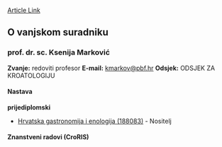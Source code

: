 [Article Link](https://www.fhs.hr/djelatnik/ksenija.markovic)

## O vanjskom suradniku
###  prof. dr. sc. Ksenija Marković 
**Zvanje:**
redoviti profesor 
**E-mail:**
[kmarkov@pbf.hr](javascript:startMail\('zxenbx@ioc.seu'\);)
**Odsjek:**
ODSJEK ZA KROATOLOGIJU 
#### Nastava
**prijediplomski**
  * [Hrvatska gastronomija i enologija (188083)](https://www.fhs.hr/predmet/hge) - Nositelj


#### Znanstveni radovi (CroRIS)
